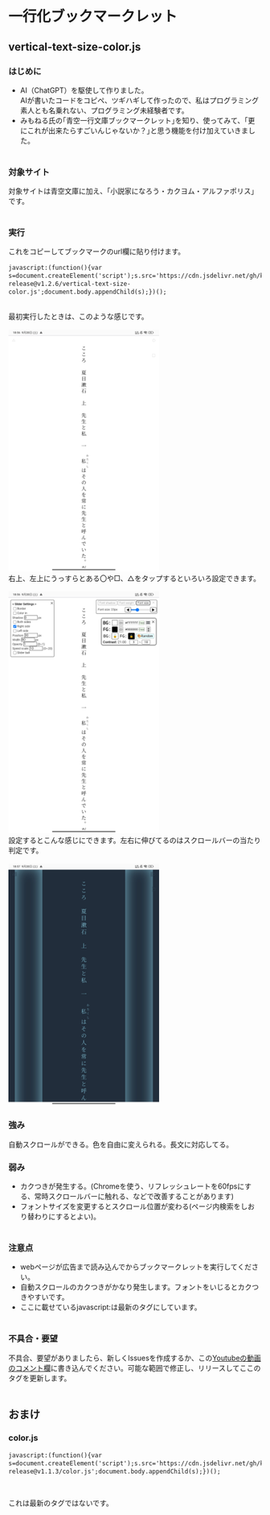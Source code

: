 # 一行化ブックマークレット

## vertical-text-size-color.js
### はじめに
- AI（ChatGPT）を駆使して作りました。<br>
AIが書いたコードをコピペ、ツギハギして作ったので、私はプログラミング素人とも名乗れない、プログラミング未経験者です。<br>
- みもねる氏の｢青空一行文庫ブックマークレット｣を知り、使ってみて、｢更にこれが出来たらすごいんじゃないか？｣と思う機能を付け加えていきました。<br><br>

### 対象サイト
対象サイトは青空文庫に加え、｢小説家になろう・カクヨム・アルファポリス」です。
<br><br>
### 実行
これをコピーしてブックマークのurl欄に貼り付けます。
<pre><code>javascript:(function(){var s=document.createElement('script');s.src='https://cdn.jsdelivr.net/gh/kuansy373/bookmarklet-release@v1.2.6/vertical-text-size-color.js';document.body.appendChild(s);})();
</code></pre>
<br>
最初実行したときは、このような感じです。
<br><br>
<img src="images/photo1.jpg" alt="Example Bookmarklet" width="300">
<br>
右上、左上にうっすらとある〇や□、△をタップするといろいろ設定できます。
<br><br>
<img src="images/photo2.jpg" alt="Example Bookmarklet" width="300">
<br>
設定するとこんな感じにできます。左右に伸びてるのはスクロールバーの当たり判定です。
<br><br>
<img src="images/photo3.jpg" alt="Example Bookmarklet" width="300">

### 強み
自動スクロールができる。色を自由に変えられる。長文に対応してる。
### 弱み
- カクつきが発生する。(Chromeを使う、リフレッシュレートを60fpsにする、常時スクロールバーに触れる、などで改善することがあります)<br>
- フォントサイズを変更するとスクロール位置が変わる(ページ内検索をしおり替わりにするとよい)。<br><br>

### 注意点
- webページが広告まで読み込んでからブックマークレットを実行してください。<br>
- 自動スクロールのカクつきがかなり発生します。フォントをいじるとカクつきやすいです。<br>
- ここに載せているjavascript:は最新のタグにしています。<br><br>

### 不具合・要望
不具合、要望がありましたら、新しくIssuesを作成するか、この[Youtubeの動画のコメント欄]([リンク先URL](https://youtu.be/b3lUvSqFgrY?si=7jlP4xZH5-1cneE3))に書き込んでください。可能な範囲で修正し、リリースしてここのタグを更新します。
<br><br>

## おまけ
### color.js
<pre><code>javascript:(function(){var s=document.createElement('script');s.src='https://cdn.jsdelivr.net/gh/kuansy373/bookmarklet-release@v1.1.3/color.js';document.body.appendChild(s);})();
</code></pre><br>
これは最新のタグではないです。

